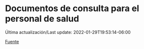 # Documentos de consulta para el personal de salud

Última actualización/Last update: 2022-01-29T19:53:14-06:00

 [Fuente](https://coronavirus.gob.mx/personal-de-salud/documentos-de-consulta/)
